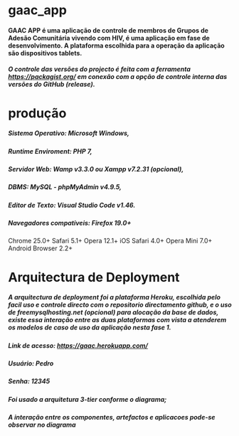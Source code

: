 # gaac_app
#### GAAC APP é uma aplicação de controle de membros de Grupos de Adesão Comunitária vivendo com HIV, é uma aplicação em fase de desenvolvimento. A plataforma escolhida para a operação da aplicação são dispositivos tablets.

##### O controle das versões do projecto é feita com a ferramenta https://packagist.org/ em conexão com a opção de controle interna das versões do GitHub (release).


# produção
##### Sistema Operativo: Microsoft Windows,
##### Runtime Enviroment: PHP 7,
##### Servidor Web: Wamp v3.3.0 ou Xampp v7.2.31 (opcional),
##### DBMS: MySQL - phpMyAdmin v4.9.5,
##### Editor de Texto: Visual Studio Code v1.46.
##### Navegadores compativeis: Firefox 19.0+
Chrome 25.0+
Safari 5.1+
Opera 12.1+
iOS Safari 4.0+
Opera Mini 7.0+
Android Browser 2.2+

# Arquitectura de Deployment
##### A arquitectura de deployment foi a plataforma Heroku, escolhida pelo facil uso e controle directo com o repositorio directamento github, e o uso de freemysqlhosting.net (opcional) para alocação da base de dados, existe essa interação entre as duas plataformas com vista a atenderem os modelos de caso de uso da aplicação nesta fase 1.

##### Link de acesso: https://gaac.herokuapp.com/ 
##### Usuário: Pedro
##### Senha: 12345

##### Foi usado a arquitetura 3-tier conforme o diagrama;
##### A interação entre os componentes, artefactos e aplicacoes pode-se observar no diagrama
